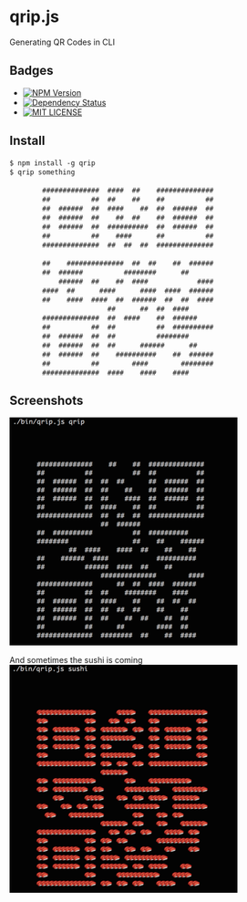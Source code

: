 # qrip.js
Generating QR Codes in CLI

## Badges
+ [![NPM Version](http://img.shields.io/npm/v/qrip.svg)](https://www.npmjs.org/package/qrip)
+ [![Dependency Status](https://gemnasium.com/watilde/qrip.svg)](https://gemnasium.com/watilde/qrip)
+ [![MIT LICENSE](http://img.shields.io/npm/l/qrip.svg)](https://github.com/watilde/qrip/blob/master/LICENSE)

## Install
```
$ npm install -g qrip
$ qrip something

        ##############  ####  ##    ##############
        ##          ##  ##    ##    ##          ##
        ##  ######  ##  ####    ##  ##  ######  ##
        ##  ######  ##    ##  ##    ##  ######  ##
        ##  ######  ##  ##########  ##  ######  ##
        ##          ##    ####      ##          ##
        ##############  ##  ##  ##  ##############

        ##    ##############  ##  ##    ##  ######
        ##  ######          ########      ##
            ######  ##    ##  ####            ####
        ####  ##      ####      ####  ####  ######
        ##    ####  ####  ##  ######  ##  ##  ####
                        ##      ##  ##  ####
        ##############  ##  ####    ##  ######
        ##          ##  ##          ##  ##########
        ##  ######  ##  ##          ########
        ##  ######  ##  ##      ######      ##
        ##  ######  ##    ##########    ##  ######
        ##          ##        ####        ########
        ##############  ####    ####    ####
```

## Screenshots
<img width=400 src="https://raw.githubusercontent.com/watilde/qrip/master/screenshots/sharp.png" alt="screenshots" title="default">

And sometimes the sushi is coming<br>
<img width=400 src="https://raw.githubusercontent.com/watilde/qrip/master/screenshots/sushi.png" alt="screenshots" title="sushi">
